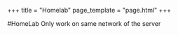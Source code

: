 +++
title = "Homelab"
page_template = "page.html"
+++

#HomeLab
Only work on same network of the server

